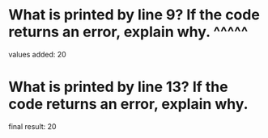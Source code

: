 # What is printed by line 9? If the code returns an error, explain why. ^^^^^
values added:  20


# What is printed by line 13? If the code returns an error, explain why. 
final result:  20


